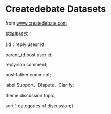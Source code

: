# Createdebate Datasets

from www.createdebate.com

数据集格式：

{id：reply usesr id;

 parent_id:post user id;
 
 reply:son comment;

 post:father comment;

 label:Support、Dispute、Clarify;
 
 theme:discussion topic;
 
 sort：categories of discussion;}

